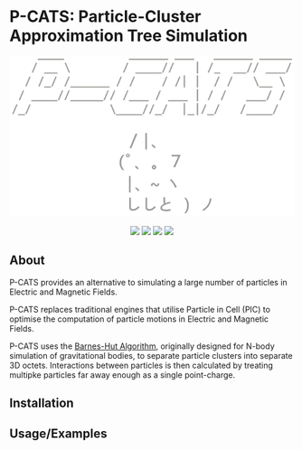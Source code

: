 # P-CATS: Particle-Cluster Approximation Tree Simulation

<p align="center">
    <img src="https://raw.githubusercontent.com/23HCI03SMP/P-CATS/main/design/pcats_grey.png">
</p>

<p align="center">
    <a href="https://img.shields.io/badge/Build_Status-never_built-blue?style=flat-square" style="text-decoration:none"><img src="https://img.shields.io/badge/Build_Status-never_built-blue?style=flat-square"/></a>
    <a href="https://github.com/23HCI03SMP/P_CATS/labels/bugs" style="text-decoration:none"><img src="https://img.shields.io/github/issues/23HCI03SMP/P-CATS/bugs?style=flat-square&color=red&label=Bugs"/></a>
    <a href="https://github.com/23HCI03SMP/P_CATS/labels/help%20wanted" style="text-decoration:none"><img src="https://img.shields.io/github/issues/23HCI03SMP/P-CATS/help%20wanted?style=flat-square&color=yellow&label=Help%20Wanted"/></a>
    <a href="https://img.shields.io/github/license/23HCI03SMP/P-CATS.svg?style=flat-square" style="text-decoration:none"><img src="https://img.shields.io/github/license/23HCI03SMP/P-CATS.svg?style=flat-square&label=License"/></a>
</p>

## About
P-CATS provides an alternative to simulating a large number of particles in Electric and Magnetic Fields.

P-CATS replaces traditional engines that utilise Particle in Cell (PIC) to optimise the computation of particle motions in Electric and Magnetic Fields. 

P-CATS uses the [Barnes-Hut Algorithm](https://www.nature.com/articles/324446a0), originally designed for N-body simulation of gravitational bodies, to separate particle clusters into separate 3D octets. Interactions between particles is then calculated by treating multipke particles far away enough as a single point-charge.

## Installation

## Usage/Examples
